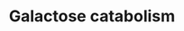 ---
authors:
- ReactomeTeam
description: The main sources of galactose in the human diet are milk and milk products.
  The disaccharide lactose from these sources is hydrolyzed in the intestine to its
  constituent monosaccharides, glucose and galactose. Galactose is metabolized primarily
  in the liver in a sequence of three reactions that yield one molecule of glucose
  1-phosphate per molecule of galactose. First, it is phosphorylated to yield galactose
  1-phosphate. Then, galactose 1-phosphate and UDP-glucose react to form UDP-galactose
  and glucose 1-phosphate, and UDP-galactose undergoes epimerization to form UDP-glucose.
  In a reaction shared with other pathways, glucose 1-phosphate can be converted into
  glucose 6-phosphate (Holton et al. 2001; Elsas and Lai 2001).  View original pathway
  at [http://www.reactome.org/PathwayBrowser/#DIAGRAM=70370 Reactome].
last-edited: 2021-01-25
organisms:
- Homo sapiens
redirect_from:
- /index.php/Pathway:WP4126
- /instance/WP4126
revision: null
schema-jsonld:
- '@context': https://schema.org/
  '@id': https://wikipathways.github.io/pathways/WP4126.html
  '@type': Dataset
  creator:
    '@type': Organization
    name: WikiPathways
  description: The main sources of galactose in the human diet are milk and milk products.
    The disaccharide lactose from these sources is hydrolyzed in the intestine to
    its constituent monosaccharides, glucose and galactose. Galactose is metabolized
    primarily in the liver in a sequence of three reactions that yield one molecule
    of glucose 1-phosphate per molecule of galactose. First, it is phosphorylated
    to yield galactose 1-phosphate. Then, galactose 1-phosphate and UDP-glucose react
    to form UDP-galactose and glucose 1-phosphate, and UDP-galactose undergoes epimerization
    to form UDP-glucose. In a reaction shared with other pathways, glucose 1-phosphate
    can be converted into glucose 6-phosphate (Holton et al. 2001; Elsas and Lai 2001).  View
    original pathway at [http://www.reactome.org/PathwayBrowser/#DIAGRAM=70370 Reactome].
  keywords:
  - ADP
  - ATP
  - G1P
  - G6P
  - 'GALE '
  - GALE:NAD+ dimer
  - GALK1
  - GALT
  - Gal
  - Gal1P
  - 'Mg2+ '
  - 'NAD+ '
  - 'PGM2 '
  - 'PGM2L1 '
  - PGM:Mg2+
  - UDP-Gal
  - UDP-Glc
  license: CC0
  name: Galactose catabolism
seo: CreativeWork
title: Galactose catabolism
wpid: WP4126
---